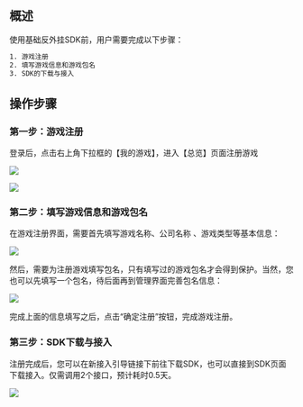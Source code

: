 ## 概述

使用基础反外挂SDK前，用户需要完成以下步骤：

```xml
1. 游戏注册
2. 填写游戏信息和游戏包名
3. SDK的下载与接入
```

## 操作步骤

### 第一步：游戏注册

登录后，点击右上角下拉框的【我的游戏】，进入【总览】页面注册游戏


![](/docs/ACE-doc/10_mobile-SDK/20/1.png )


![](/docs/ACE-doc/10_mobile-SDK/20/2.png)


### 第二步：填写游戏信息和游戏包名

在游戏注册界面，需要首先填写游戏名称、公司名称 、游戏类型等基本信息：


![](/docs/ACE-doc/10_mobile-SDK/20/3.png )

然后，需要为注册游戏填写包名，只有填写过的游戏包名才会得到保护。当然，您也可以先填写一个包名，待后面再到管理界面完善包名信息：


![](/docs/ACE-doc/10_mobile-SDK/20/4.png )

完成上面的信息填写之后，点击“确定注册”按钮，完成游戏注册。

### 第三步：SDK下载与接入

注册完成后，您可以在新接入引导链接下前往下载SDK，也可以直接到SDK页面下载接入。仅需调用2个接口，预计耗时0.5天。


![](/docs/ACE-doc/10_mobile-SDK/20/5.png )